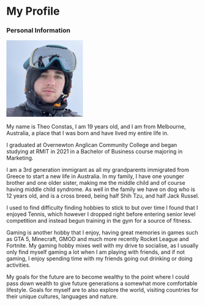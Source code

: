 # My Profile

### Personal Information
<img src="https://github.com/Fez07/Assessment1/blob/main/profilepic.png" width="200" height="200" />

My name is Theo Constas, I am 19 years old, and I am from Melbourne, Australia, a place that I was born and have lived my entire life in.

I graduated at Overnewton Anglican Community College and began studying at RMIT in 2021 in a Bachelor of Business course majoring in Marketing.

I am a 3rd generation immigrant as all my grandparents immigrated from Greece to start a new life in Australia. In my family, I have one younger brother and one older sister, making me the middle child and of course having middle child syndrome. As well in the family we have on dog who is 12 years old, and is a cross breed, being half Shih Tzu, and half Jack Russel.

I used to find difficulty finding hobbies to stick to but over time I found that I enjoyed Tennis, which however I dropped right before entering senior level competition and instead begun training in the gym for a source of fitness.

Gaming is another hobby that I enjoy, having great memories in games such as GTA 5, Minecraft, GMOD and much more recently Rocket League and Fortnite. My gaming hobby mixes well with my drive to socialise, as I usually only find myself gaming a lot when I am playing with friends, and if not gaming, I enjoy spending time with my friends going out drinking or doing activities.

My goals for the future are to become wealthy to the point where I could pass down wealth to give future generations a somewhat more comfortable lifestyle. Goals for myself are to also explore the world, visiting countries for their unique cultures, languages and nature.

